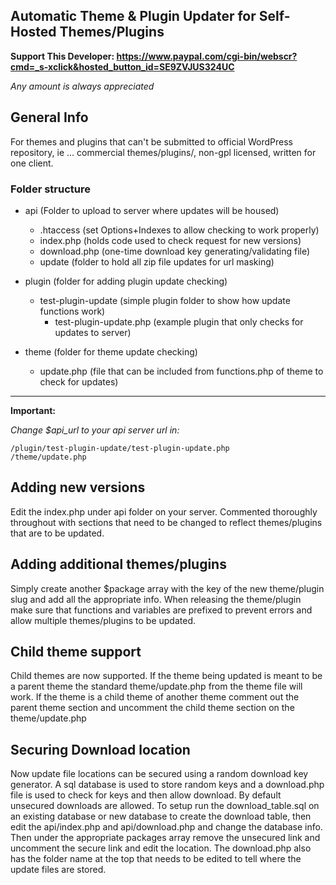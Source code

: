## Automatic Theme & Plugin Updater for Self-Hosted Themes/Plugins

**Support This Developer: https://www.paypal.com/cgi-bin/webscr?cmd=_s-xclick&hosted_button_id=SE9ZVJUS324UC**

*Any amount is always appreciated*


## General Info

For themes and plugins that can't be submitted to official WordPress repository, ie ... commercial themes/plugins/, non-gpl licensed, written for one client.

### Folder structure
* api (Folder to upload to server where updates will be housed)
	* .htaccess (set Options+Indexes to allow checking to work properly)
	* index.php (holds code used to check request for new versions)
	* download.php (one-time download key generating/validating file)
	* update (folder to hold all zip file updates for url masking)
	
* plugin (folder for adding plugin update checking)
	* test-plugin-update (simple plugin folder to show how update functions work)
		* test-plugin-update.php (example plugin that only checks for updates to server)

* theme (folder for theme update checking)
	* update.php (file that can be included from functions.php of theme to check for updates)
	
---------------	
	
**Important:**

*Change $api_url to your api server url in:*

    /plugin/test-plugin-update/test-plugin-update.php 
    /theme/update.php	

## Adding new versions

Edit the index.php under api folder on your server.  Commented thoroughly throughout with sections that need to be changed to reflect themes/plugins that are to be updated.  

## Adding additional themes/plugins

Simply create another $package array with the key of the new theme/plugin slug and add all the appropriate info.  When releasing the theme/plugin make sure that functions and variables are prefixed to prevent errors and allow multiple themes/plugins to be updated.

## Child theme support

Child themes are now supported.  If the theme being updated is meant to be a parent theme the standard theme/update.php from the theme file will work.  If the theme is a child theme of another theme comment out the parent theme section and uncomment the child theme section on the theme/update.php 

## Securing Download location

Now update file locations can be secured using a random download key generator.  A sql database is used to store random keys and a download.php file is used to check for keys and then allow download.  By default unsecured downloads are allowed.  To setup run the download_table.sql on an existing database or new database to create the download table, then edit the api/index.php and api/download.php and change the database info.  Then under the appropriate packages array remove the unsecured link and uncomment the secure link and edit the location.  The download.php also has the folder name at the top that needs to be edited to tell where the update files are stored.